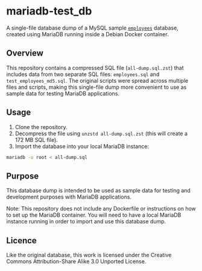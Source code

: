 # mariadb-test_db

A single-file database dump of a MySQL sample [`employees`](https://github.com/datacharmer/test_db) database, created using MariaDB running inside a Debian Docker container.

## Overview
This repository contains a compressed SQL file (`all-dump.sql.zst`) that includes data from two separate SQL files: `employees.sql` and `test_employees_md5.sql`. The original scripts were spread across multiple files and scripts, making this single-file dump more convenient to use as sample data for testing MariaDB applications.

## Usage
1. Clone the repository.
2. Decompress the file using `unzstd all-dump.sql.zst` (this will create a 172 MB SQL file).
3. Import the database into your local MariaDB instance:
```bash
mariadb -u root < all-dump.sql
```
## Purpose
This database dump is intended to be used as sample data for testing and development purposes with MariaDB applications.

Note: This repository does not include any Dockerfile or instructions on how to set up the MariaDB container. You will need to have a local MariaDB instance running in order to import and use this database dump.

## Licence
Like the original database, this work is licensed under the Creative Commons Attribution-Share Alike 3.0 Unported License.


